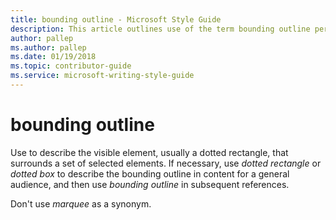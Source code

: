 ```yaml
---
title: bounding outline - Microsoft Style Guide
description: This article outlines use of the term bounding outline per Microsoft style guidelines.
author: pallep
ms.author: pallep
ms.date: 01/19/2018
ms.topic: contributor-guide
ms.service: microsoft-writing-style-guide
---
```


# bounding outline

Use to describe the visible element, usually a dotted rectangle, that surrounds a set of selected elements. If necessary, use *dotted rectangle* or *dotted box* to describe the bounding outline in content for a general audience, and then use *bounding outline* in subsequent references. 

Don't use *marquee* as a synonym. 
